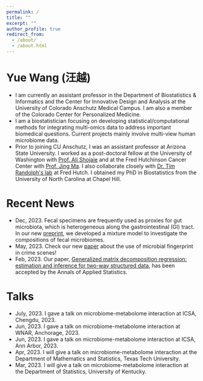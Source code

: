 ```yaml
---
permalink: /
title: ""
excerpt: ""
author_profile: true
redirect_from: 
  - /about/
  - /about.html
---
```



# Yue Wang (汪越)	
* I am currently an assistant professor in the Department of Biostatistics & Informatics and the Center for Innovative Design and Analysis at the University of Colorado Anschutz Medical Campus. I am also a member of the Colorado Center for Personalized Medicine.
* I am a biostatistician focusing on developing statistical/computational methods for integrating multi-omics data to address important biomedical questions. Current projects mainly involve multi-view human microbiome data. 
* Prior to joining CU Anschutz, I was an assistant professor at Arizona State University. 
I worked as a post-doctoral fellow at the University of Washington with [Prof. Ali Shojaie](http://faculty.washington.edu/interestedashojaie/index.html) and at the Fred Hutchinson Cancer Center with [Prof. Jing Ma](http://drjingma.com).
I also collaborate closely with [Dr. Tim Randolph's lab](https://research.fhcrc.org/randolph/en/research-overview.html) at Fred Hutch. I obtained my PhD in Biostatistics from the University of North Carolina at Chapel Hill. 



# Recent News

* Dec, 2023. Fecal specimens are frequently used as proxies for gut microbiota, which is heterogeneous along the gastrointestinal (GI) tract. In our new [preprint](https://www.biorxiv.org/content/10.1101/2023.12.12.571369v1), we developed a mixture model to investigate the compositions of fecal microbiomes.  
* May, 2023. Check our new [paper](https://www.sciencedirect.com/science/article/abs/pii/S1872497323000583) about the use of microbial fingerprint in crime scenes! 
* Feb, 2023. Our paper, [Generalized matrix decomposition regression: estimation and inference for two-way structured data](https://arxiv.org/abs/2104.08408), has been accepted by the Annals of Applied Statistics.



# Talks
* July, 2023. I gave a talk on microbiome-metabolome interaction at ICSA, Chengdu, 2023.
* Jun, 2023. I gave a talk on microbiome-metabolome interaction at WNAR, Anchorage, 2023.
* Jun, 2023. I gave a talk on microbiome-metabolome interaction at ICSA, Ann Arbor, 2023.
* Apr, 2023. I will give a talk on microbiome-metabolome interaction at the Department of Mathematics and Statistics, Texas Tech University.
* Mar, 2023. I will give a talk on microbiome-metabolome interaction at the Department of Statistics, University of Kentucky.




